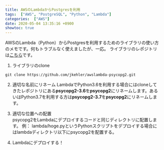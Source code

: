 ```yaml
---
title: AWSのLambdaからPostgresを利用
tags:  ["AWS", "PostgreSQL", "Python", "Lambda"]
categories:  ["AWS"]
date: 2020-05-04 13:35:16 +0900
showtoc: true
---
```

AWSのLambda（Python）からPostgresを利用するためのライブラリの使い方のメモです。何もトラブルなく使えましたが、一応。
ライブラリのレポジトリは[こちら](https://github.com/jkehler/awslambda-psycopg2)です。

1. ライブラリのclone
```
git clone https://github.com/jkehler/awslambda-psycopg2.git
```

2. 適切な名前にリネーム
LambdaでPython3.6を利用する場合にはcloneしてきたレポジトリにある**psycopg2-3.6**を**psycopg2**にリネームします。あるいはPython3.7を利用する方は**psycopg2-3.7**を**psycopg2**にリネームします。

3. 適切な位置への配置  
psycopg2をLambdaにデプロイするコードと同じディレクトリに配置します。
例： lambda/hoge.pyというPythonスクリプトをデプロイする場合にはlambdaディレクトリ以下にpsycopg2を配置する。

4. Lambdaにデプロイする！
